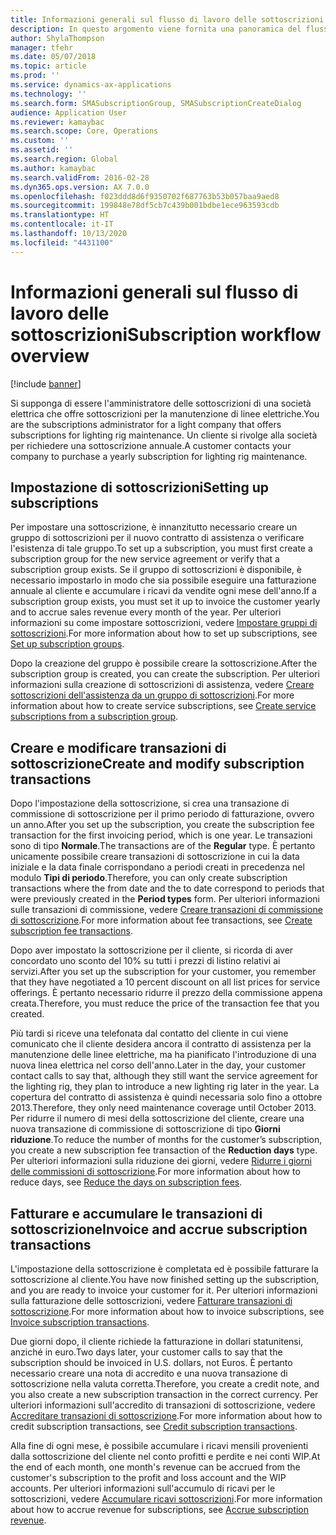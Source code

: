 ```yaml
---
title: Informazioni generali sul flusso di lavoro delle sottoscrizioni
description: In questo argomento viene fornita una panoramica del flusso di lavoro delle sottoscrizioni.
author: ShylaThompson
manager: tfehr
ms.date: 05/07/2018
ms.topic: article
ms.prod: ''
ms.service: dynamics-ax-applications
ms.technology: ''
ms.search.form: SMASubscriptionGroup, SMASubscriptionCreateDialog
audience: Application User
ms.reviewer: kamaybac
ms.search.scope: Core, Operations
ms.custom: ''
ms.assetid: ''
ms.search.region: Global
ms.author: kamaybac
ms.search.validFrom: 2016-02-28
ms.dyn365.ops.version: AX 7.0.0
ms.openlocfilehash: f023ddd8d6f9350702f687763b53b057baa9aed8
ms.sourcegitcommit: 199848e78df5cb7c439b001bdbe1ece963593cdb
ms.translationtype: HT
ms.contentlocale: it-IT
ms.lasthandoff: 10/13/2020
ms.locfileid: "4431100"
---
```

# <a name="subscription-workflow-overview"></a><span data-ttu-id="a0f72-103">Informazioni generali sul flusso di lavoro delle sottoscrizioni</span><span class="sxs-lookup"><span data-stu-id="a0f72-103">Subscription workflow overview</span></span> 

[!include [banner](../includes/banner.md)]


<span data-ttu-id="a0f72-104">Si supponga di essere l'amministratore delle sottoscrizioni di una società elettrica che offre sottoscrizioni per la manutenzione di linee elettriche.</span><span class="sxs-lookup"><span data-stu-id="a0f72-104">You are the subscriptions administrator for a light company that offers subscriptions for lighting rig maintenance.</span></span> <span data-ttu-id="a0f72-105">Un cliente si rivolge alla società per richiedere una sottoscrizione annuale.</span><span class="sxs-lookup"><span data-stu-id="a0f72-105">A customer contacts your company to purchase a yearly subscription for lighting rig maintenance.</span></span>

## <a name="setting-up-subscriptions"></a><span data-ttu-id="a0f72-106">Impostazione di sottoscrizioni</span><span class="sxs-lookup"><span data-stu-id="a0f72-106">Setting up subscriptions</span></span>

<span data-ttu-id="a0f72-107">Per impostare una sottoscrizione, è innanzitutto necessario creare un gruppo di sottoscrizioni per il nuovo contratto di assistenza o verificare l'esistenza di tale gruppo.</span><span class="sxs-lookup"><span data-stu-id="a0f72-107">To set up a subscription, you must first create a subscription group for the new service agreement or verify that a subscription group exists.</span></span> <span data-ttu-id="a0f72-108">Se il gruppo di sottoscrizioni è disponibile, è necessario impostarlo in modo che sia possibile eseguire una fatturazione annuale al cliente e accumulare i ricavi da vendite ogni mese dell'anno.</span><span class="sxs-lookup"><span data-stu-id="a0f72-108">If a subscription group exists, you must set it up to invoice the customer yearly and to accrue sales revenue every month of the year.</span></span> <span data-ttu-id="a0f72-109">Per ulteriori informazioni su come impostare sottoscrizioni, vedere [Impostare gruppi di sottoscrizioni](set-up-subscription-groups.md).</span><span class="sxs-lookup"><span data-stu-id="a0f72-109">For more information about how to set up subscriptions, see [Set up subscription groups](set-up-subscription-groups.md).</span></span>

<span data-ttu-id="a0f72-110">Dopo la creazione del gruppo è possibile creare la sottoscrizione.</span><span class="sxs-lookup"><span data-stu-id="a0f72-110">After the subscription group is created, you can create the subscription.</span></span> <span data-ttu-id="a0f72-111">Per ulteriori informazioni sulla creazione di sottoscrizioni di assistenza, vedere [Creare sottoscrizioni dell'assistenza da un gruppo di sottoscrizioni](create-service-subscriptions-from-subscription-group.md).</span><span class="sxs-lookup"><span data-stu-id="a0f72-111">For more information about how to create service subscriptions, see [Create service subscriptions from a subscription group](create-service-subscriptions-from-subscription-group.md).</span></span>

## <a name="create-and-modify-subscription-transactions"></a><span data-ttu-id="a0f72-112">Creare e modificare transazioni di sottoscrizione</span><span class="sxs-lookup"><span data-stu-id="a0f72-112">Create and modify subscription transactions</span></span>

<span data-ttu-id="a0f72-113">Dopo l'impostazione della sottoscrizione, si crea una transazione di commissione di sottoscrizione per il primo periodo di fatturazione, ovvero un anno.</span><span class="sxs-lookup"><span data-stu-id="a0f72-113">After you set up the subscription, you create the subscription fee transaction for the first invoicing period, which is one year.</span></span> <span data-ttu-id="a0f72-114">Le transazioni sono di tipo **Normale**.</span><span class="sxs-lookup"><span data-stu-id="a0f72-114">The transactions are of the **Regular** type.</span></span> <span data-ttu-id="a0f72-115">È pertanto unicamente possibile creare transazioni di sottoscrizione in cui la data iniziale e la data finale corrispondano a periodi creati in precedenza nel modulo **Tipi di periodo**.</span><span class="sxs-lookup"><span data-stu-id="a0f72-115">Therefore, you can only create subscription transactions where the from date and the to date correspond to periods that were previously created in the **Period types** form.</span></span> <span data-ttu-id="a0f72-116">Per ulteriori informazioni sulle transazioni di commissione, vedere [Creare transazioni di commissione di sottoscrizione](create-subscription-fee-transactions.md).</span><span class="sxs-lookup"><span data-stu-id="a0f72-116">For more information about fee transactions, see [Create subscription fee transactions](create-subscription-fee-transactions.md).</span></span>

<span data-ttu-id="a0f72-117">Dopo aver impostato la sottoscrizione per il cliente, si ricorda di aver concordato uno sconto del 10% su tutti i prezzi di listino relativi ai servizi.</span><span class="sxs-lookup"><span data-stu-id="a0f72-117">After you set up the subscription for your customer, you remember that they have negotiated a 10 percent discount on all list prices for service offerings.</span></span> <span data-ttu-id="a0f72-118">È pertanto necessario ridurre il prezzo della commissione appena creata.</span><span class="sxs-lookup"><span data-stu-id="a0f72-118">Therefore, you must reduce the price of the transaction fee that you created.</span></span>

<span data-ttu-id="a0f72-119">Più tardi si riceve una telefonata dal contatto del cliente in cui viene comunicato che il cliente desidera ancora il contratto di assistenza per la manutenzione delle linee elettriche, ma ha pianificato l'introduzione di una nuova linea elettrica nel corso dell'anno.</span><span class="sxs-lookup"><span data-stu-id="a0f72-119">Later in the day, your customer contact calls to say that, although they still want the service agreement for the lighting rig, they plan to introduce a new lighting rig later in the year.</span></span> <span data-ttu-id="a0f72-120">La copertura del contratto di assistenza è quindi necessaria solo fino a ottobre 2013.</span><span class="sxs-lookup"><span data-stu-id="a0f72-120">Therefore, they only need maintenance coverage until October 2013.</span></span> <span data-ttu-id="a0f72-121">Per ridurre il numero di mesi della sottoscrizione del cliente, creare una nuova transazione di commissione di sottoscrizione di tipo **Giorni riduzione**.</span><span class="sxs-lookup"><span data-stu-id="a0f72-121">To reduce the number of months for the customer’s subscription, you create a new subscription fee transaction of the **Reduction days** type.</span></span> <span data-ttu-id="a0f72-122">Per ulteriori informazioni sulla riduzione dei giorni, vedere [Ridurre i giorni delle commissioni di sottoscrizione](reduce-the-days-on-subscription-fees.md).</span><span class="sxs-lookup"><span data-stu-id="a0f72-122">For more information about how to reduce days, see [Reduce the days on subscription fees](reduce-the-days-on-subscription-fees.md).</span></span>

## <a name="invoice-and-accrue-subscription-transactions"></a><span data-ttu-id="a0f72-123">Fatturare e accumulare le transazioni di sottoscrizione</span><span class="sxs-lookup"><span data-stu-id="a0f72-123">Invoice and accrue subscription transactions</span></span>

<span data-ttu-id="a0f72-124">L'impostazione della sottoscrizione è completata ed è possibile fatturare la sottoscrizione al cliente.</span><span class="sxs-lookup"><span data-stu-id="a0f72-124">You have now finished setting up the subscription, and you are ready to invoice your customer for it.</span></span> <span data-ttu-id="a0f72-125">Per ulteriori informazioni sulla fatturazione delle sottoscrizioni, vedere [Fatturare transazioni di sottoscrizione](invoice-subscription-transactions.md).</span><span class="sxs-lookup"><span data-stu-id="a0f72-125">For more information about how to invoice subscriptions, see [Invoice subscription transactions](invoice-subscription-transactions.md).</span></span>

<span data-ttu-id="a0f72-126">Due giorni dopo, il cliente richiede la fatturazione in dollari statunitensi, anziché in euro.</span><span class="sxs-lookup"><span data-stu-id="a0f72-126">Two days later, your customer calls to say that the subscription should be invoiced in U.S. dollars, not Euros.</span></span> <span data-ttu-id="a0f72-127">È pertanto necessario creare una nota di accredito e una nuova transazione di sottoscrizione nella valuta corretta.</span><span class="sxs-lookup"><span data-stu-id="a0f72-127">Therefore, you create a credit note, and you also create a new subscription transaction in the correct currency.</span></span> <span data-ttu-id="a0f72-128">Per ulteriori informazioni sull'accredito di transazioni di sottoscrizione, vedere [Accreditare transazioni di sottoscrizione](credit-subscription-transactions.md).</span><span class="sxs-lookup"><span data-stu-id="a0f72-128">For more information about how to credit subscription transactions, see [Credit subscription transactions](credit-subscription-transactions.md).</span></span>

<span data-ttu-id="a0f72-129">Alla fine di ogni mese, è possibile accumulare i ricavi mensili provenienti dalla sottoscrizione del cliente nel conto profitti e perdite e nei conti WIP.</span><span class="sxs-lookup"><span data-stu-id="a0f72-129">At the end of each month, one month's revenue can be accrued from the customer's subscription to the profit and loss account and the WIP accounts.</span></span> <span data-ttu-id="a0f72-130">Per ulteriori informazioni sull'accumulo di ricavi per le sottoscrizioni, vedere [Accumulare ricavi sottoscrizioni](accrue-subscription-revenue.md).</span><span class="sxs-lookup"><span data-stu-id="a0f72-130">For more information about how to accrue revenue for subscriptions, see [Accrue subscription revenue](accrue-subscription-revenue.md).</span></span>

  



